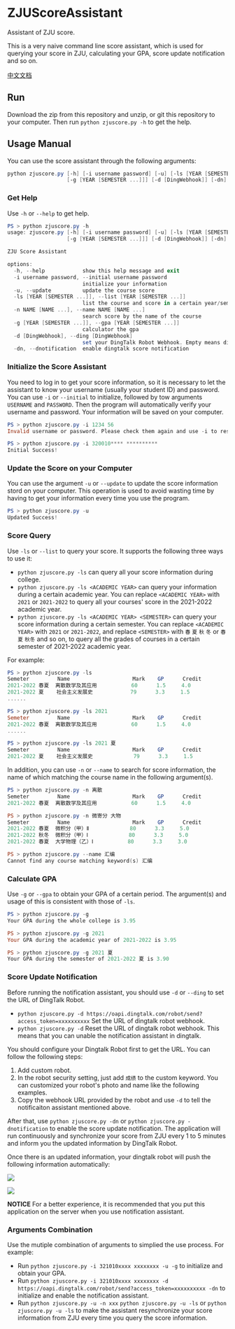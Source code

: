 # ZJUScoreAssistant

Assistant of ZJU score.

This is a very naive command line score assistant, which is used for querying your score in ZJU, calculating your GPA, score update notification and so on.

[中文文档](./README_CN.md)

## Run

Download the zip from this repository and unzip, or git this repository to your computer. Then run `python zjuscore.py -h` to get the help.

## Usage Manual

You can use the score assistant through the following arguments:

```powershell
python zjuscore.py [-h] [-i username password] [-u] [-ls [YEAR [SEMESTER ...]]] [-n NAME [NAME ...]]
                   [-g [YEAR [SEMESTER ...]]] [-d [DingWebhook]] [-dn]
```

### Get Help

Use `-h` or `--help` to get help.

```powershell
PS > python zjuscore.py -h
usage: zjuscore.py [-h] [-i username password] [-u] [-ls [YEAR [SEMESTER ...]]] [-n NAME [NAME ...]]
                   [-g [YEAR [SEMESTER ...]]] [-d [DingWebhook]] [-dn]

ZJU Score Assistant

options:
  -h, --help            show this help message and exit
  -i username password, --initial username password
                        initialize your information
  -u, --update          update the course score
  -ls [YEAR [SEMESTER ...]], --list [YEAR [SEMESTER ...]]
                        list the course and score in a certain year/semester
  -n NAME [NAME ...], --name NAME [NAME ...]
                        search score by the name of the course
  -g [YEAR [SEMESTER ...]], --gpa [YEAR [SEMESTER ...]]
                        calculator the gpa
  -d [DingWebhook], --ding [DingWebhook]
                        set your DingTalk Robot Webhook. Empty means disabled
  -dn, --dnotification  enable dingtalk score notification
```

### Initialize the Score Assistant

You need to log in to get your score information, so it is necessary to let the assistant to know your username (usually your student ID) and password. You can use `-i` or `--initial` to initialize, followed by tow arguments `USERNAME` and `PASSWORD`. Then the program will automatically verify your username and password. Your information will be saved on your computer.

```powershell
PS > python zjuscore.py -i 1234 56
Invalid username or password. Please check them again and use -i to reset them.

PS > python zjuscore.py -i 320010**** **********
Initial Success!
```

### Update the Score on your Computer

You can use the argument `-u` or `--update` to update the score information stord on your computer. This operation is used to avoid wasting time by having to get your information every time you use the program. 

```powershell
PS > python zjuscore.py -u
Updated Success!
```

### Score Query

Use `-ls` or `--list` to query your score. It supports the following three ways to use it:

- `python zjuscore.py -ls` can query all your score information during college.
- `python zjuscore.py -ls <ACADEMIC YEAR>` can query your information during a certain academic year. You can replace `<ACADEMIC YEAR>` with `2021` or `2021-2022` to query all your courses' score in the 2021-2022 academic year.
- `python zjuscore.py -ls <ACADEMIC YEAR> <SEMESTER>` can query your score information during a certain semester. You can replace `<ACADEMIC YEAR>` with `2021` or `2021-2022`, and replace `<SEMESTER>` with `春` `夏` `秋` `冬` or `春夏` `秋冬` and so on, to query all the grades of courses in a certain semester of 2021-2022 academic year.

For example:
```powershell
PS > python zjuscore.py -ls
Semeter         Name                    Mark    GP      Credit
2021-2022 春夏  离散数学及其应用           60      1.5     4.0
2021-2022 夏    社会主义发展史            79      3.3     1.5
......

PS > python zjuscore.py -ls 2021
Semeter         Name                    Mark    GP      Credit
2021-2022 春夏  离散数学及其应用           60      1.5     4.0
......

PS > python zjuscore.py -ls 2021 夏
Semeter         Name                    Mark    GP      Credit
2021-2022 夏    社会主义发展史             79      3.3     1.5
```

In addition, you can use `-n` or `--name` to search for score information, the name of which matching the course name in the following argument(s).

```powershell
PS > python zjuscore.py -n 离散
Semeter         Name                    Mark    GP      Credit
2021-2022 春夏  离散数学及其应用           60      1.5     4.0

PS > python zjuscore.py -n 微寄分 大物
Semeter         Name                    Mark    GP      Credit
2021-2022 春夏  微积分（甲）Ⅱ             80      3.3     5.0
2021-2022 秋冬  微积分（甲）Ⅰ             80      3.3     5.0
2021-2022 春夏  大学物理（乙）Ⅰ           80      3.3     3.0

PS > python zjuscore.py --name 汇编
Cannot find any course matching keyword(s) 汇编
```

### Calculate GPA

Use `-g` or `--gpa` to obtain your GPA of a certain period. The argument(s) and usage of this is consistent with those of `-ls`.

```powershell
PS > python zjuscore.py -g     
Your GPA during the whole college is 3.95

PS > python zjuscore.py -g 2021
Your GPA during the academic year of 2021-2022 is 3.95

PS > python zjuscore.py -g 2021 夏
Your GPA during the semester of 2021-2022 夏 is 3.90
```

### Score Update Notification

Before running the notification assistant, you should use `-d` or `--ding` to set the URL of DingTalk Robot.

- `python zjuscore.py -d https://oapi.dingtalk.com/robot/send?access_token=xxxxxxxxxx` Set the URL of dingtalk robot webhook.
- `python zjuscore.py -d` Reset the URL of dingtalk robot webhook. This means that you can unable the notification assistant in dingtalk.

You should configure your Dingtalk Robot first to get the URL. You can follow the following steps:

1. Add custom robot.
2. In the robot security setting, just add `成绩` to the custom keyword. You can customized your robot's photo and name like the following examples.
3. Copy the webhook URL provided by the robot and use `-d` to tell the notificaiton assistant mentioned above.

After that, use `python zjuscore.py -dn` or `python zjuscore.py -dnotification` to enable the score update notification. The application will run continuously and synchronize your score from ZJU every 1 to 5 minutes and inform you the updated information by DingTalk Robot.

Once there is an updated information, your dingtalk robot will push the following information automatically:

![](./screenshot/notification.jpg)

![](./screenshot/dingtalkrobot.jpg)

**NOTICE** For a better experience, it is recommended that you put this application on the server when you use notification assistant.

### Arguments Combination

Use the mutiple combination of arguments to simplied the use process. For example:

- Run `python zjuscore.py -i 321010xxxx xxxxxxxx -u -g` to initialize and obtain your GPA.
- Run `python zjuscore.py -i 321010xxxx xxxxxxxx -d https://oapi.dingtalk.com/robot/send?access_token=xxxxxxxxxx -dn` to initialize and enable the notification assistant.
- Run `python zjuscore.py -u -n xxx` `python zjuscore.py -u -ls` or `python zjuscore.py -u -ls` to make the assistant resynchronize your score information from ZJU every time you query the score information.